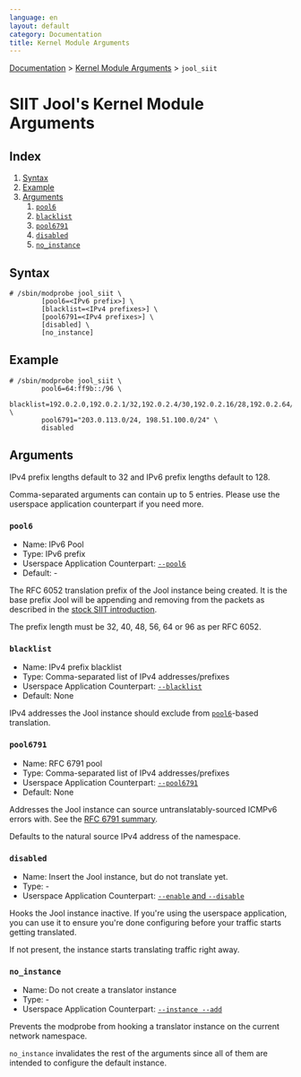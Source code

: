 ```yaml
---
language: en
layout: default
category: Documentation
title: Kernel Module Arguments
---
```


[Documentation](documentation.html) > [Kernel Module Arguments](documentation.html#kernel-module-arguments) > `jool_siit`

# SIIT Jool's Kernel Module Arguments

## Index

1. [Syntax](#syntax)
2. [Example](#example)
3. [Arguments](#arguments)
	1. [`pool6`](#pool6)
	2. [`blacklist`](#blacklist)
	3. [`pool6791`](#pool6791)
	4. [`disabled`](#disabled)
	5. [`no_instance`](#noinstance)

## Syntax

	# /sbin/modprobe jool_siit \
			[pool6=<IPv6 prefix>] \
			[blacklist=<IPv4 prefixes>] \
			[pool6791=<IPv4 prefixes>] \
			[disabled] \
			[no_instance]

## Example

	# /sbin/modprobe jool_siit \
			pool6=64:ff9b::/96 \
			blacklist=192.0.2.0,192.0.2.1/32,192.0.2.4/30,192.0.2.16/28,192.0.2.64/26 \
			pool6791="203.0.113.0/24, 198.51.100.0/24" \
			disabled

## Arguments

IPv4 prefix lengths default to 32 and IPv6 prefix lengths default to 128.

Comma-separated arguments can contain up to 5 entries. Please use the userspace application counterpart if you need more.

### `pool6`

- Name: IPv6 Pool
- Type: IPv6 prefix
- Userspace Application Counterpart: [`--pool6`](usr-flags-pool6.html)
- Default: -

The RFC 6052 translation prefix of the Jool instance being created. It is the base prefix Jool will be appending and removing from the packets as described in the [stock SIIT introduction](intro-xlat.html#siit-traditional).

The prefix length must be 32, 40, 48, 56, 64 or 96 as per RFC 6052.

### `blacklist`

- Name: IPv4 prefix blacklist
- Type: Comma-separated list of IPv4 addresses/prefixes
- Userspace Application Counterpart: [`--blacklist`](usr-flags-blacklist.html)
- Default: None

IPv4 addresses the Jool instance should exclude from [`pool6`](#pool6)-based translation.

### `pool6791`

- Name: RFC 6791 pool
- Type: Comma-separated list of IPv4 addresses/prefixes
- Userspace Application Counterpart: [`--pool6791`](usr-flags-pool6791.html)
- Default: None

Addresses the Jool instance can source untranslatably-sourced ICMPv6 errors with. See the [RFC 6791 summary](pool6791.html).

Defaults to the natural source IPv4 address of the namespace.

### `disabled`

- Name: Insert the Jool instance, but do not translate yet.
- Type: -
- Userspace Application Counterpart: [`--enable` and `--disable`](usr-flags-global.html#--enable---disable)

Hooks the Jool instance inactive. If you're using the userspace application, you can use it to ensure you're done configuring before your traffic starts getting translated.

If not present, the instance starts translating traffic right away.

### `no_instance`

- Name: Do not create a translator instance
- Type: -
- Userspace Application Counterpart: [`--instance --add`](usr-flags-instance.html)

Prevents the modprobe from hooking a translator instance on the current network namespace.

`no_instance` invalidates the rest of the arguments since all of them are intended to configure the default instance.

